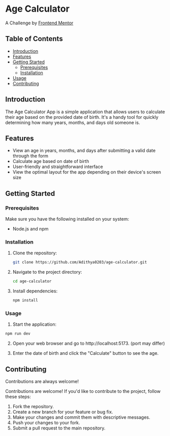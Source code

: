 # Age Calculator


A Challenge by [Frontend Mentor]("https://www.frontendmentor.io/home")


## Table of Contents
- [Introduction](#introduction)
- [Features](#features)
- [Getting Started](#getting-started)
  - [Prerequisites](#prerequisites)
  - [Installation](#installation)
- [Usage](#usage)
- [Contributing](#contributing)

## Introduction
The Age Calculator App is a simple application that allows users to calculate their age based on the provided date of birth. It's a handy tool for quickly determining how many years, months, and days old someone is.

## Features
- View an age in years, months, and days after submitting a valid date through the form
- Calculate age based on date of birth
- User-friendly and straightforward interface
- View the optimal layout for the app depending on their device's  screen size

## Getting Started

### Prerequisites
Make sure you have the following installed on your system:
- Node.js and npm

### Installation
1. Clone the repository:
   ```bash
   git clone https://github.com/Adithya0203/age-calculator.git
   ```
2. Navigate to the project directory:
   ```bash
   cd age-calculator
    ```
3. Install dependencies:
   ```bash
   npm install
   ```

### Usage

1. Start the application:

```bash
npm run dev
```
2. Open your web browser and go to http://localhost:5173. (port may differ)

3. Enter the date of birth and click the "Calculate" button to see the age.

## Contributing

Contributions are always welcome!

Contributions are welcome! If you'd like to contribute to the project, follow these steps:

1. Fork the repository.
2. Create a new branch for your feature or bug fix.
3. Make your changes and commit them with descriptive messages.
4. Push your changes to your fork.
5. Submit a pull request to the main repository.
